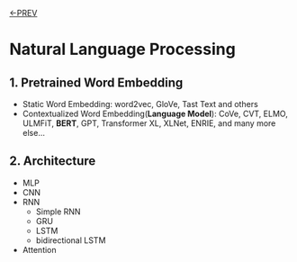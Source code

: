 [<-PREV](README.md)

# Natural Language Processing

## 1. Pretrained Word Embedding
- Static Word Embedding: word2vec, GloVe, Tast Text and others
- Contextualized Word Embedding(**Language Model**): CoVe, CVT, ELMO, ULMFiT, **BERT**, GPT, Transformer XL, XLNet, ENRIE, and many more else...

## 2. Architecture
- MLP
- CNN
- RNN
  - Simple RNN
  - GRU
  - LSTM
  - bidirectional LSTM 
- Attention
